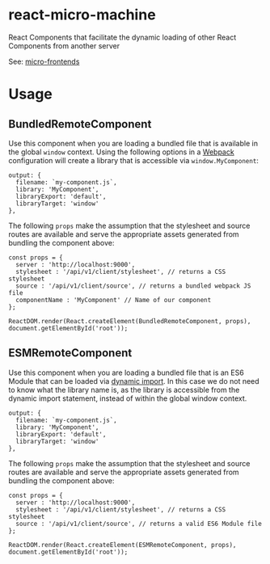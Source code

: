# react-micro-machine
React Components that facilitate the dynamic loading of other React Components from another server

See: [micro-frontends](http://micro-frontends.org)

# Usage

## BundledRemoteComponent

Use this component when you are loading a bundled file that is available in the global `window` context. Using the following options in a [Webpack](http://webpack.js.org) configuration will create a library that is accessible via `window.MyComponent`:

```
output: {
  filename: `my-component.js`,
  library: 'MyComponent',
  libraryExport: 'default',
  libraryTarget: 'window'
},
```

The following `props` make the assumption that the stylesheet and source routes are available and serve the appropriate assets generated from bundling the component above:

```
const props = {
  server : 'http://localhost:9000',
  stylesheet : '/api/v1/client/stylesheet', // returns a CSS stylesheet
  source : '/api/v1/client/source', // returns a bundled webpack JS file
  componentName : 'MyComponent' // Name of our component
};

ReactDOM.render(React.createElement(BundledRemoteComponent, props), document.getElementById('root'));
```

## ESMRemoteComponent

Use this component when you are loading a bundled file that is an ES6 Module that can be loaded via [dynamic import](https://developer.mozilla.org/en-US/docs/Web/JavaScript/Reference/Statements/import). In this case we do not need to know what the library name is, as the library is accessible from the dynamic import statement, instead of within the global window context.

```
output: {
  filename: `my-component.js`,
  library: 'MyComponent',
  libraryExport: 'default',
  libraryTarget: 'window'
},
```

The following `props` make the assumption that the stylesheet and source routes are available and serve the appropriate assets generated from bundling the component above:

```
const props = {
  server : 'http://localhost:9000',
  stylesheet : '/api/v1/client/stylesheet', // returns a CSS stylesheet
  source : '/api/v1/client/source', // returns a valid ES6 Module file
};

ReactDOM.render(React.createElement(ESMRemoteComponent, props), document.getElementById('root'));
```

